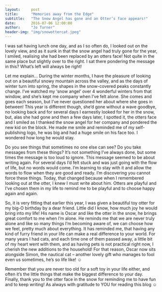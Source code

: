 ```yaml
---
layout:     post
title:      "Memories away from the Edge"
subtitle:   "The Snow Angel has gone and an Otter’s face appears!"
date:       2016-07-06 12:00:00
author:     "Jo Turner"
header-img: "img/snowottercat.jpeg"
---
```

I was sat having lunch one day, and as I so often do, I looked out on the lovely view, and as it sunk in that the snow angel had truly gone for the year, I smiled, realising she had been replaced by an otters face! Not quite in the same place but slightly over to the right. I sat there pondering the message in this? What’s left will always be right! 

Let me explain… During the winter months, I have the pleasure of looking out on a beautiful snowy mountain across the valley, and as the days of winter turn into spring, the shapes in the snow-covered peaks constantly change. I’ve watched my ‘snow angel’ over 4 wonderful winters from that window, and she’s kept me company when I’ve felt alone.  She comes and goes each season, but I’ve never questioned her about where she goes in between! This year is different though, she’d gone without a wave goodbye, no looking back and for several days I earnestly looked for her in the snow, but, alas she had gone and then a few days later, I spotted it, the otters face and I smiled as I thanked the snow angel for her company and pondered the new kid on the block. He made me smile and reminded me of my self-publishing logo, he was big and had a huge smile on his face too.  I wondered how long he would stay.

Do you see things that sometimes no one else can see? Do you take messages from these things?  It’s not something I’ve always done, but some times the message is too loud to ignore. This message seemed to be about writing again. For several days I’d felt stuck and was just going with the flow of life, but no words would come. I’m learning to stay with it and allow the words to flow when they are good and ready. I’m discovering you cannot force these things. Today, that changed because when I remembered looking out at the otter, I knew I must write about him. Otters are playful and I’ve chosen them in my life to remind me to be playful and to choose happy again and again. 

So, it is very fitting that earlier this year, I was given a beautiful toy otter for my big-O birthday by a dear friend. Little did I know, how much joy he would bring into my life! His name is Oscar and like the otter in the snow, he brings great comfort to me when I’m alone.  He reminds me that we are never truly alone and like so many things I’m becoming aware of, we can choose how we feel, pretty much about everything. It has reminded me, that having any kind of furry friend in your life can make a real difference to your world. For many years I had cats, and each time one of them passed away, a little bit of my heart went with them, and as having pets is not practical right now, I cherish the new additions to the household! For that reason, Oscar now sits alongside Simon, the nautical cat – another lovely gift who manages to fool even us sometimes, he’s so life like! ☺

Remember that you are never too old for a soft toy in your life either, and often it’s the little things that make the biggest difference to your day. Finally, thank you to the otter face in the snow for reminding me to have fun and to keep writing! As always with gratitude to YOU for reading this blog ☺
